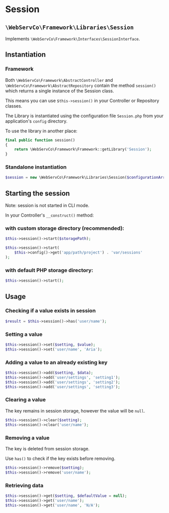 # Session

## `\WebServCo\Framework\Libraries\Session`

Implements `\WebServCo\Framework\Interfaces\SessionInterface`.



## Instantiation

### Framework

Both `\WebServCo\Framework\AbstractController` and `\WebServCo\Framework\AbstractRepository` contain the method `session()` which returns a single instance of the Session class.

This means you can use `$this->session()` in your Controller or Repository classes.

The Library is instantiated using the configuration file `Session.php` from your application's `config` directory.

To use the library in another place:

```php
final public function session()
{
    return \WebServCo\Framework\Framework::getLibrary('Session');
}
```

### Standalone instantiation

```php
$session = new \WebServCo\Framework\Libraries\Session($configurationArray);
```

## Starting the session

Note: session is not started in CLI mode.

In your Controller's `__construct()` method:

### with custom storage directory (recommended):

```php
$this->session()->start($storagePath);

$this->session()->start(
    $this->config()->get('app/path/project') . 'var/sessions'
);
```

### with default PHP storage directory:

```php
$this->session()->start();
```

## Usage

### Checking if a value exists in session

```php
$result = $this->session()->has('user/name');
```

### Setting a value

```php
$this->session()->set($setting, $value);
$this->session()->set('user/name', 'Aria');
```

### Adding a value to an already existing key

```php
$this->session()->add($setting, $data);
$this->session()->add('user/settings', 'setting1');
$this->session()->add('user/settings', 'setting2');
$this->session()->add('user/settings', 'setting3');
```

### Clearing a value

The key remains in session storage, however the value will be `null`.

```php
$this->session()->clear($setting);
$this->session()->clear('user/name');
```

### Removing a value

The key is deleted from session storage.

Use `has()` to check if the key exists before removing.

```php
$this->session()->remove($setting);
$this->session()->remove('user/name');
```

### Retrieving data

```php
$this->session()->get($setting, $defaultValue = null);
$this->session()->get('user/name');
$this->session()->get('user/name', 'N/A');
```

